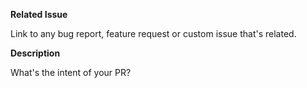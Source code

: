 **Related Issue**

Link to any bug report, feature request or custom issue that's related.

**Description**

What's the intent of your PR?
